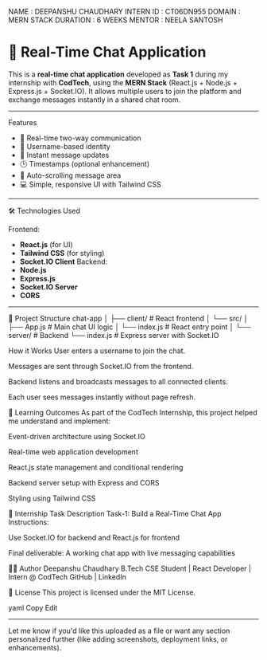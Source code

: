 NAME : DEEPANSHU CHAUDHARY
INTERN ID : CT06DN955
DOMAIN : MERN STACK
DURATION : 6 WEEKS 
MENTOR : NEELA SANTOSH
# 💬 Real-Time Chat Application

This is a **real-time chat application** developed as **Task 1** during my internship with **CodTech**, using the **MERN Stack** (React.js + Node.js + Express.js + Socket.IO). It allows multiple users to join the platform and exchange messages instantly in a shared chat room.

---

 Features

- 📡 Real-time two-way communication
- 👤 Username-based identity
- 💬 Instant message updates
- 🕒 Timestamps (optional enhancement)
- 🔄 Auto-scrolling message area
- 💻 Simple, responsive UI with Tailwind CSS

---

 🛠️ Technologies Used

 Frontend:
- **React.js** (for UI)
- **Tailwind CSS** (for styling)
- **Socket.IO Client**
 Backend:
- **Node.js**
- **Express.js**
- **Socket.IO Server**
- **CORS**

---

 📁 Project Structure
 chat-app
│
├── client/ # React frontend
│ └── src/
│ ├── App.js # Main chat UI logic
│ └── index.js # React entry point
│
└── server/ # Backend
└── index.js # Express server with Socket.IO

How it Works
User enters a username to join the chat.

Messages are sent through Socket.IO from the frontend.

Backend listens and broadcasts messages to all connected clients.

Each user sees messages instantly without page refresh.

🧠 Learning Outcomes
As part of the CodTech Internship, this project helped me understand and implement:

Event-driven architecture using Socket.IO

Real-time web application development

React.js state management and conditional rendering

Backend server setup with Express and CORS

Styling using Tailwind CSS

📃 Internship Task Description
Task-1: Build a Real-Time Chat App
Instructions:

Use Socket.IO for backend and React.js for frontend

Final deliverable: A working chat app with live messaging capabilities

🧑‍💻 Author
Deepanshu Chaudhary
B.Tech CSE Student | React Developer | Intern @ CodTech
GitHub | LinkedIn

📄 License
This project is licensed under the MIT License.

yaml
Copy
Edit

---

Let me know if you'd like this uploaded as a file or want any section personalized further (like adding screenshots, deployment links, or enhancements).












